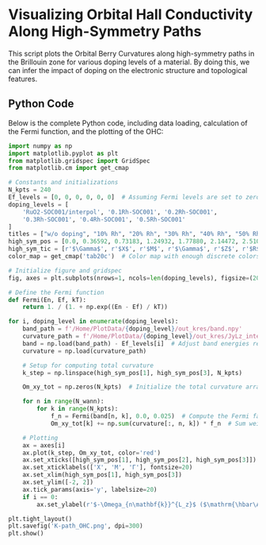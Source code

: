 # Visualizing Orbital Hall Conductivity Along High-Symmetry Paths

This script plots the Orbital Berry Curvatures along high-symmetry paths in the Brillouin zone for various doping levels of a material. By doing this, we can infer the impact of doping on the electronic structure and topological features.

## Python Code

Below is the complete Python code, including data loading, calculation of the Fermi function, and the plotting of the OHC:

```python
import numpy as np
import matplotlib.pyplot as plt
from matplotlib.gridspec import GridSpec
from matplotlib.cm import get_cmap

# Constants and initializations
N_kpts = 240
Ef_levels = [0, 0, 0, 0, 0, 0]  # Assuming Fermi levels are set to zero for visualization
doping_levels = [
    'RuO2-SOC001/interpol', '0.1Rh-SOC001', '0.2Rh-SOC001', 
    '0.3Rh-SOC001', '0.4Rh-SOC001', '0.5Rh-SOC001'
]
titles = ["w/o doping", "10% Rh", "20% Rh", "30% Rh", "40% Rh", "50% Rh"]
high_sym_pos = [0.0, 0.36592, 0.73183, 1.24932, 1.77880, 2.14472, 2.51063, 3.02812]
high_sym_tic = [r'$\Gamma$', r'$X$', r'$M$', r'$\Gamma$', r'$Z$', r'$R$', r'$A$', r'$Z$']
color_map = get_cmap('tab20c')  # Color map with enough discrete colors

# Initialize figure and gridspec
fig, axes = plt.subplots(nrows=1, ncols=len(doping_levels), figsize=(20, 4), sharex=True, sharey=True)

# Define the Fermi function
def Fermi(En, Ef, kT):
    return 1. / (1. + np.exp((En - Ef) / kT))

for i, doping_level in enumerate(doping_levels):
    band_path = f'/Home/PlotData/{doping_level}/out_kres/band.npy'
    curvature_path = f'/Home/PlotData/{doping_level}/out_kres/JyLz_inter_kres_band.npy'
    band = np.load(band_path) - Ef_levels[i]  # Adjust band energies relative to Fermi level
    curvature = np.load(curvature_path)

    # Setup for computing total curvature
    k_step = np.linspace(high_sym_pos[1], high_sym_pos[3], N_kpts)

    Om_xy_tot = np.zeros(N_kpts)  # Initialize the total curvature array

    for n in range(N_wann):
        for k in range(N_kpts):
            f_n = Fermi(band[n, k], 0.0, 0.025)  # Compute the Fermi factor
            Om_xy_tot[k] += np.sum(curvature[:, n, k]) * f_n  # Sum weighted curvature across all spins or orbitals

    # Plotting
    ax = axes[i]
    ax.plot(k_step, Om_xy_tot, color='red')
    ax.set_xticks([high_sym_pos[1], high_sym_pos[2], high_sym_pos[3]])
    ax.set_xticklabels(['X', 'M', 'Γ'], fontsize=20)
    ax.set_xlim(high_sym_pos[1], high_sym_pos[3])
    ax.set_ylim([-2, 2])
    ax.tick_params(axis='y', labelsize=20)
    if i == 0:
        ax.set_ylabel(r'$-\Omega_{n\mathbf{k}}^{L_z}$ ($\mathrm{\hbar\AA}^2$)',fontsize=20)

plt.tight_layout()
plt.savefig('K-path_OHC.png', dpi=300)
plt.show()
